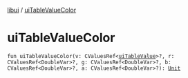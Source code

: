 [libui](index.md) / [uiTableValueColor](./ui-table-value-color.md)

# uiTableValueColor

`fun uiTableValueColor(v: CValuesRef<`[`uiTableValue`](ui-table-value.md)`>?, r: CValuesRef<DoubleVar>?, g: CValuesRef<DoubleVar>?, b: CValuesRef<DoubleVar>?, a: CValuesRef<DoubleVar>?): `[`Unit`](https://kotlinlang.org/api/latest/jvm/stdlib/kotlin/-unit/index.html)
